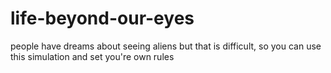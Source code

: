 # life-beyond-our-eyes
people have dreams about seeing aliens but that is difficult, so you can use this simulation and set you're own rules
